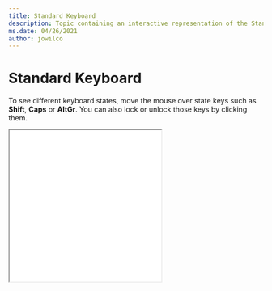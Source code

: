 ```yaml
--- 
title: Standard Keyboard 
description: Topic containing an interactive representation of the Standard Keyboard 
ms.date: 04/26/2021 
author: jowilco 
--- 
```

 
# Standard Keyboard 
 
To see different keyboard states, move the mouse over state keys such as **Shift**, **Caps** or **AltGr**. You can also lock or unlock those keys by clicking them. 
 
<iframe src="kbdcr_2.html" height="300"></iframe> 
